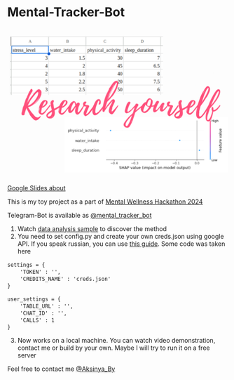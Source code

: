 # Mental-Tracker-Bot

![](https://github.com/Aksinya-Bykova/Mental-Tracker-Telegram-Bot/blob/main/pictures/preview1.png)

[Google Slides about](https://docs.google.com/presentation/d/1b7DhCISRSmB6D8AlWGvF0qDPpCttXjrKir6g-1Omfq8/edit?usp=sharing)

This is my toy project as a part of [Mental Wellness Hackathon 2024](https://hackformental.com/)

Telegram-Bot is available as [@mental_tracker_bot](http://t.me/mental_tracker_bot)

1. Watch [data analysis sample](https://github.com/Aksinya-Bykova/Mental-Tracker-Telegram-Bot/blob/main/samples/Data-Analysis-Sample.ipynb) to discover the method
2. You need to set config.py and create your own creds.json using google API. If you speak russian, you can use [this guide](https://youtu.be/JByWnTMH3WU?si=19gcaMPC_u9BfxJT). Some code was taken here
```
settings = {
    'TOKEN' : '',
    'CREDITS_NAME' : 'creds.json'
}
```

```
user_settings = {
    'TABLE_URL' : '',
    'CHAT_ID' : '',
    'CALLS' : 1
}
```
3. Now works on a local machine. You can watch video demonstration, contact me or build by your own. Maybe I will try to run it on a free server
   
Feel free to contact me [@Aksinya_By](https://t.me/Aksinya_By)
